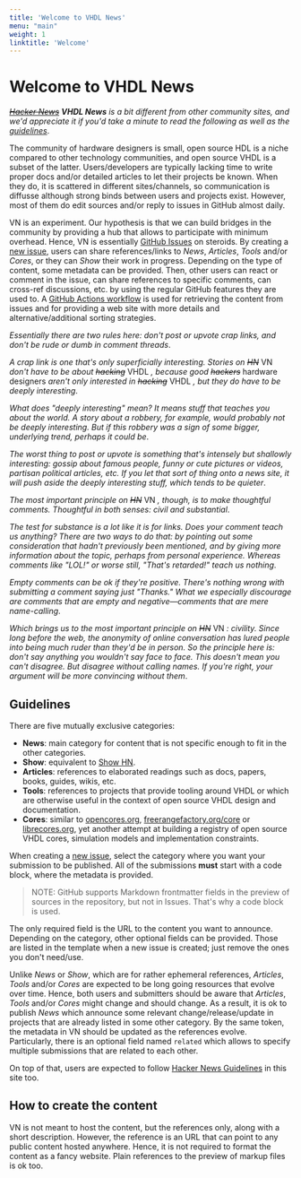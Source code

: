 ```yaml
---
title: 'Welcome to VHDL News'
menu: "main"
weight: 1
linktitle: 'Welcome'
---
```


# Welcome to VHDL News

*~~[Hacker News](https://news.ycombinator.com)~~ **VHDL News** is a bit different from other community sites, and we'd appreciate it if you'd take a minute to read the following as well as the [guidelines](#guidelines)*.

The community of hardware designers is small, open source HDL is a niche compared to other technology communities, and open source VHDL is a subset of the latter. Users/developers are typically lacking time to write proper docs and/or detailed articles to let their projects be known. When they do, it is scattered in different sites/channels, so communication is diffusse although strong binds between users and projects exist. However, most of them do edit sources and/or reply to issues in GitHub almost daily.

VN is an experiment. Our hypothesis is that we can build bridges in the community by providing a hub that allows to participate with minimum overhead. Hence, VN is essentially [GitHub Issues](https://github.com/eine/VHDL-News/issues) on steroids. By creating a [new issue](https://github.com/eine/VHDL-News/issues/new/choose), users can share references/links to *News*, *Articles*, *Tools* and/or *Cores*, or they can *Show* their work in progress. Depending on the type of content, some metadata can be provided. Then, other users can react or comment in the issue, can share references to specific comments, can cross-ref discussions, etc. by using the regular GitHub features they are used to. A [GitHub Actions workflow](https://github.com/eine/VHDL-News/actions) is used for retrieving the content from issues and for providing a web site with more details and alternative/additional sorting strategies.

*Essentially there are two rules here: don't post or upvote crap links, and don't be rude or dumb in comment threads*.

*A crap link is one that's only superficially interesting. Stories on ~~HN~~* VN *don't have to be about ~~hacking~~* VHDL *, because good ~~hackers~~* hardware designers *aren't only interested in ~~hacking~~* VHDL *, but they do have to be deeply interesting*.

*What does "deeply interesting" mean? It means stuff that teaches you about the world. A story about a robbery, for example, would probably not be deeply interesting. But if this robbery was a sign of some bigger, underlying trend, perhaps it could be*.

*The worst thing to post or upvote is something that's intensely but shallowly interesting: gossip about famous people, funny or cute pictures or videos, partisan political articles, etc. If you let that sort of thing onto a news site, it will push aside the deeply interesting stuff, which tends to be quieter*.

*The most important principle on ~~HN~~* VN *, though, is to make thoughtful comments. Thoughtful in both senses: civil and substantial*.

*The test for substance is a lot like it is for links. Does your comment teach us anything? There are two ways to do that: by pointing out some consideration that hadn't previously been mentioned, and by giving more information about the topic, perhaps from personal experience. Whereas comments like "LOL!" or worse still, "That's retarded!" teach us nothing*.

*Empty comments can be ok if they're positive. There's nothing wrong with submitting a comment saying just "Thanks." What we especially discourage are comments that are empty and negative—comments that are mere name-calling*.

*Which brings us to the most important principle on ~~HN~~* VN *: civility. Since long before the web, the anonymity of online conversation has lured people into being much ruder than they'd be in person. So the principle here is: don't say anything you wouldn't say face to face. This doesn't mean you can't disagree. But disagree without calling names. If you're right, your argument will be more convincing without them*.

## Guidelines

There are five mutually exclusive categories:

- **News**: main category for content that is not specific enough to fit in the other categories.
- **Show**: equivalent to [Show HN](https://news.ycombinator.com/showhn.html).
- **Articles**: references to elaborated readings such as docs, papers, books, guides, wikis, etc.
- **Tools**: references to projects that provide tooling around VHDL or which are otherwise useful in the context of open source VHDL design and documentation.
- **Cores**: similar to [opencores.org](https://opencores.org/), [freerangefactory.org/core](http://freerangefactory.org/cores.html) or [librecores.org](https://www.librecores.org/search), yet another attempt at building a registry of open source VHDL cores, simulation models and implementation constraints.

When creating a [new issue](https://github.com/eine/VHDL-News/issues/new/choose), select the category where you want your submission to be published. All of the submissions **must** start with a code block, where the metadata is provided.

> NOTE: GitHub supports Markdown frontmatter fields in the preview of sources in the repository, but not in Issues. That's why a code block is used.

The only required field is the URL to the content you want to announce. Depending on the category, other optional fields can be provided. Those are listed in the template when a new issue is created; just remove the ones you don't need/use.

Unlike *News* or *Show*, which are for rather ephemeral references, *Articles*, *Tools* and/or *Cores* are expected to be long going resources that evolve over time. Hence, both users and submitters should be aware that *Articles*, *Tools* and/or *Cores* might change and should change. As a result, it is ok to publish *News* which announce some relevant change/release/update in projects that are already listed in some other category. By the same token, the metadata in VN should be updated as the references evolve. Particularly, there is an optional field named `related` which allows to specify multiple submissions that are related to each other.

On top of that, users are expected to follow [Hacker News Guidelines](https://news.ycombinator.com/newsguidelines.html) in this site too.

## How to create the content

VN is not meant to host the content, but the references only, along with a short description. However, the reference is an URL that can point to any public content hosted anywhere. Hence, it is not required to format the content as a fancy website. Plain references to the preview of markup files is ok too.
